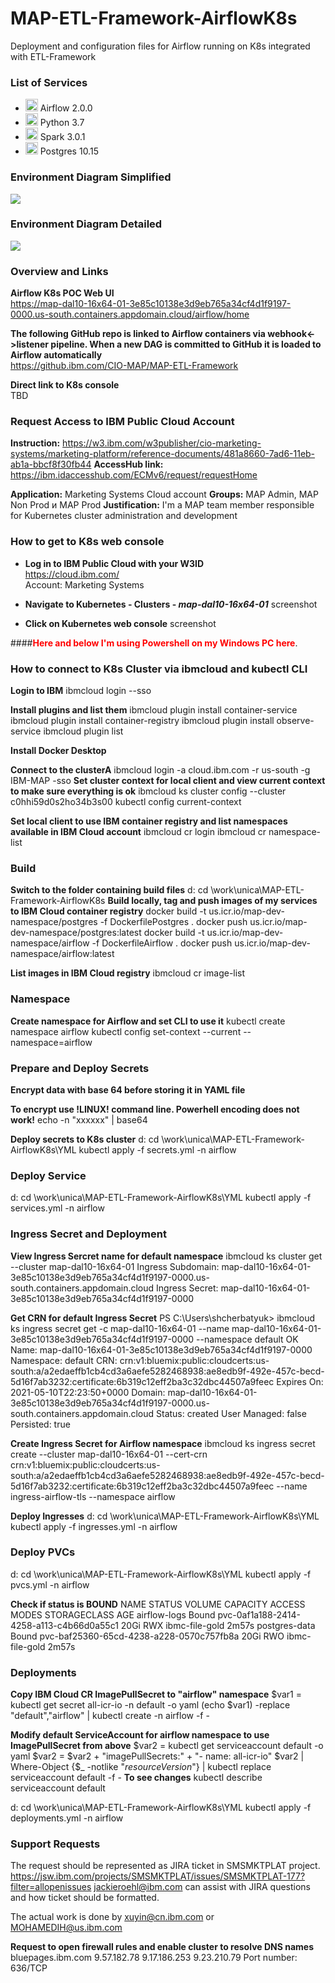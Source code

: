# MAP-ETL-Framework-AirflowK8s
Deployment and configuration files for Airflow running on K8s integrated with ETL-Framework

### List of Services

 - <img src="https://miro.medium.com/max/1080/1*6jjSw8IqGbsPZp7L_43YyQ.png" height="20"> Airflow 2.0.0
 - <img src="https://i.stack.imgur.com/hRJou.gif" height="20"> Python 3.7
 - <img src="https://www.computing.co.uk/w-images/cc6f36ae-ffb1-4271-8847-725556046f5c/0/apachesparklogo-580x358.png" height="20"> Spark 3.0.1
 - <img src="https://upload.wikimedia.org/wikipedia/commons/2/29/Postgresql_elephant.svg" height="20"> Postgres 10.15

### Environment Diagram Simplified
<img src="https://github.ibm.com/CIO-MAP/MAP-ETL-Framework-AirflowK8s/blob/master/env_diagram_simplified.jpg">

### Environment Diagram Detailed
<img src="https://github.ibm.com/CIO-MAP/MAP-ETL-Framework-AirflowK8s/blob/master/env_diagram_detailed.jpg">

### Overview and Links

**Airflow K8s POC Web UI**\
https://map-dal10-16x64-01-3e85c10138e3d9eb765a34cf4d1f9197-0000.us-south.containers.appdomain.cloud/airflow/home

**The following GitHub repo is linked to Airflow containers via webhook<->listener pipeline. When a new DAG is committed to GitHub it is loaded to Airflow automatically**\
https://github.ibm.com/CIO-MAP/MAP-ETL-Framework

**Direct link to K8s console**\
TBD

### Request Access to IBM Public Cloud Account

**Instruction:** https://w3.ibm.com/w3publisher/cio-marketing-systems/marketing-platform/reference-documents/481a8660-7ad6-11eb-ab1a-bbcf8f30fb44
**AccessHub link:** https://ibm.idaccesshub.com/ECMv6/request/requestHome 

**Application:** Marketing Systems Cloud account
**Groups:** MAP Admin, MAP Non Prod и MAP Prod
**Justification:** I'm a MAP team member responsible for Kubernetes cluster administration and development

### How to get to K8s web console

- **Log in to IBM Public Cloud with your W3ID**\
https://cloud.ibm.com/ \
Account: Marketing Systems

- **Navigate to Kubernetes - Clusters - _map-dal10-16x64-01_**
screenshot
- **Click on Kubernetes web console**
screenshot

####<span style="color:red">**Here and below I'm using Powershell on my Windows PC here**</span>.

### How to connect to K8s Cluster via ibmcloud and kubectl CLI

**Login to IBM**
ibmcloud login --sso

**Install plugins and list them**
ibmcloud plugin install container-service
ibmcloud plugin install container-registry
ibmcloud plugin install observe-service
ibmcloud plugin list

**Install Docker Desktop**

**Connect to the clusterA**
ibmcloud login -a cloud.ibm.com -r us-south -g IBM-MAP -sso
**Set cluster context for local client and view current context to make sure everything is ok**
ibmcloud ks cluster config --cluster c0hhi59d0s2ho34b3s00
kubectl config current-context

**Set local client to use IBM container registry and list namespaces available in IBM Cloud account**
ibmcloud cr login
ibmcloud cr namespace-list

### Build

**Switch to the folder containing build files**
d:
cd \work\unica\MAP-ETL-Framework-AirflowK8s
**Build locally, tag and push images of my services to IBM Cloud container registry**
docker build -t us.icr.io/map-dev-namespace/postgres -f DockerfilePostgres .
docker push us.icr.io/map-dev-namespace/postgres:latest
docker build -t us.icr.io/map-dev-namespace/airflow -f DockerfileAirflow .
docker push us.icr.io/map-dev-namespace/airflow:latest

**List images in IBM Cloud registry**
ibmcloud cr image-list

### Namespace

**Create namespace for Airflow and set CLI to use it**
kubectl create namespace airflow
kubectl config set-context --current --namespace=airflow

### Prepare and Deploy Secrets

**Encrypt data with base 64 before storing it in YAML file**

**To encrypt use !LINUX! command line. Powerhell encoding does not work!**
echo -n "xxxxxx" | base64

**Deploy secrets to K8s cluster**
d:
cd \work\unica\MAP-ETL-Framework-AirflowK8s\YML
kubectl apply -f secrets.yml -n airflow

### Deploy Service

d:
cd \work\unica\MAP-ETL-Framework-AirflowK8s\YML
kubectl apply -f services.yml -n airflow

### Ingress Secret and Deployment

**View Ingress Sercret name for default namespace**
ibmcloud ks cluster get --cluster map-dal10-16x64-01
Ingress Subdomain:              map-dal10-16x64-01-3e85c10138e3d9eb765a34cf4d1f9197-0000.us-south.containers.appdomain.cloud
Ingress Secret:                 map-dal10-16x64-01-3e85c10138e3d9eb765a34cf4d1f9197-0000

**Get CRN for default Ingress Secret**
PS C:\Users\shcherbatyuk> ibmcloud ks ingress secret get -c map-dal10-16x64-01 --name map-dal10-16x64-01-3e85c10138e3d9eb765a34cf4d1f9197-0000 --namespace default
OK
Name:           map-dal10-16x64-01-3e85c10138e3d9eb765a34cf4d1f9197-0000
Namespace:      default
CRN:            crn:v1:bluemix:public:cloudcerts:us-south:a/a2edaeffb1cb4cd3a6aefe5282468938:ae8edb9f-492e-457c-becd-5d16f7ab3232:certificate:6b319c12eff2ba3c32dbc44507a9feec
Expires On:     2021-05-10T22:23:50+0000
Domain:         map-dal10-16x64-01-3e85c10138e3d9eb765a34cf4d1f9197-0000.us-south.containers.appdomain.cloud
Status:         created
User Managed:   false
Persisted:      true

**Create Ingress Secret for Airflow namespace**
ibmcloud ks ingress secret create --cluster map-dal10-16x64-01 --cert-crn crn:v1:bluemix:public:cloudcerts:us-south:a/a2edaeffb1cb4cd3a6aefe5282468938:ae8edb9f-492e-457c-becd-5d16f7ab3232:certificate:6b319c12eff2ba3c32dbc44507a9feec --name ingress-airflow-tls --namespace airflow

**Deploy Ingresses**
d:
cd \work\unica\MAP-ETL-Framework-AirflowK8s\YML
kubectl apply -f ingresses.yml -n airflow

### Deploy PVCs

d:
cd \work\unica\MAP-ETL-Framework-AirflowK8s\YML
kubectl apply -f pvcs.yml -n airflow

**Check if status is BOUND**
NAME            STATUS   VOLUME                                     CAPACITY   ACCESS MODES   STORAGECLASS     AGE
airflow-logs    Bound    pvc-0af1a188-2414-4258-a113-c4b66d0a55c1   20Gi       RWX            ibmc-file-gold   2m57s
postgres-data   Bound    pvc-baf25360-65cd-4238-a228-0570c757fb8a   20Gi       RWO            ibmc-file-gold   2m57s

### Deployments

**Copy IBM Cloud CR ImagePullSecret to "airflow" namespace**
$var1 = kubectl get secret all-icr-io -n default -o yaml
(echo $var1) -replace "default","airflow" | kubectl create -n airflow -f -

**Modify default ServiceAccount for airflow namespace to use ImagePullSecret from above**
$var2 = kubectl get serviceaccount default -o yaml
$var2 = $var2 + "imagePullSecrets:" + "- name: all-icr-io"
$var2 | Where-Object {$_ -notlike "*resourceVersion*"} | kubectl replace serviceaccount default -f -
**To see changes**
kubectl describe serviceaccount default

d:
cd \work\unica\MAP-ETL-Framework-AirflowK8s\YML
kubectl apply -f deployments.yml -n airflow

### Support Requests

The request should be represented as JIRA ticket in SMSMKTPLAT project.
https://jsw.ibm.com/projects/SMSMKTPLAT/issues/SMSMKTPLAT-177?filter=allopenissues
jackieroehl@ibm.com can assist with JIRA questions and how ticket should be formatted.

The actual work is done by xuyin@cn.ibm.com or MOHAMEDIH@us.ibm.com

**Request to open firewall rules and enable cluster to resolve DNS names**
bluepages.ibm.com	9.57.182.78	 9.17.186.253  9.23.210.79   Port number: 636/TCP